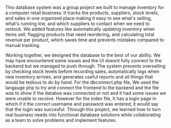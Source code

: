 This database system was a group project we built to manage inventory for a computer retail business. It tracks the products, suppliers, stock levels, and sales in one organized place 
making it easy to see what's selling, what's running low, and which suppliers to contact when we need to restock. 
We added features like automatically updating inventory when items sell, flagging products that need reordering, and calculating total revenue per product, 
which saves time and prevents mistakes compared to manual tracking.

Working together, we designed the database to the best of our ability. We may have encountered some issues and the UI doesnt fully connect to the backend but we managed to push through.
The system prevents overselling by checking stock levels before recording sales, automatically logs when new inventory arrives, and generates useful reports and 
all things that would be tedious to do by hand. For the dbconnect.php file, We used the langauge php to try and connect the frontend to the backend and 
 the file was to show if the databse was connected or not and it had some issues we were unable to recolve. However for the index file, It has a login page 
  in which if it the correct username and password was entered, it would say that the login was succesful. Through this project, we learned how to turn real business needs into functional
database solutions while collaborating as a team to solve problems and implement features.
